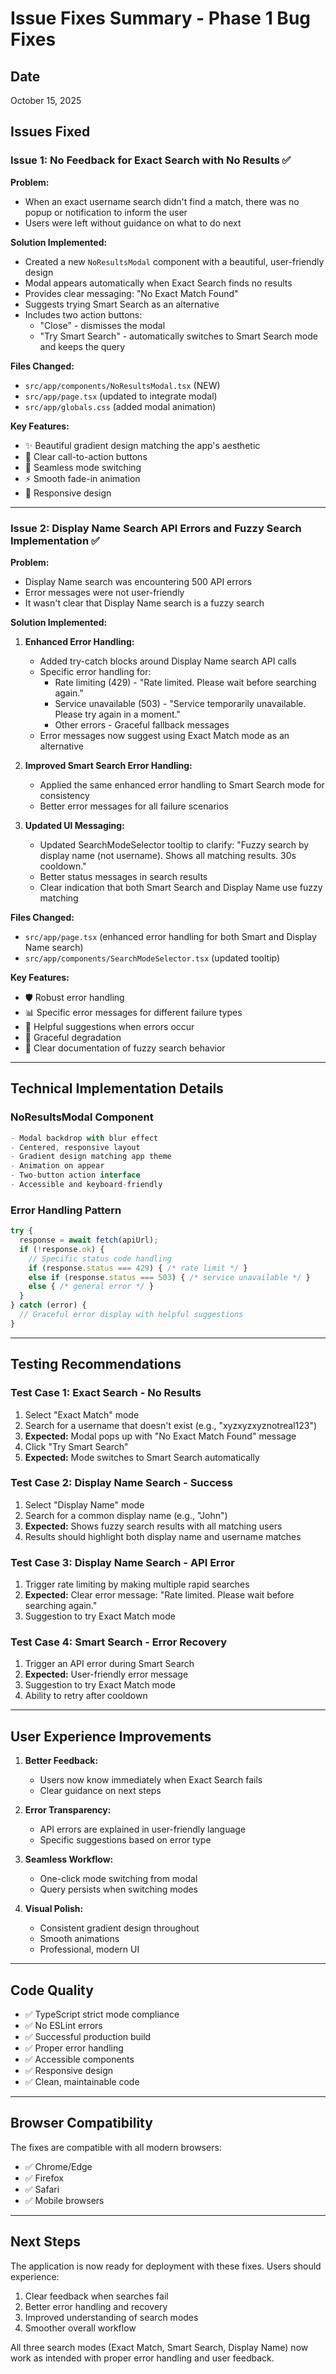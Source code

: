 # Issue Fixes Summary - Phase 1 Bug Fixes

## Date
October 15, 2025

## Issues Fixed

### Issue 1: No Feedback for Exact Search with No Results ✅

**Problem:**
- When an exact username search didn't find a match, there was no popup or notification to inform the user
- Users were left without guidance on what to do next

**Solution Implemented:**
- Created a new `NoResultsModal` component with a beautiful, user-friendly design
- Modal appears automatically when Exact Search finds no results
- Provides clear messaging: "No Exact Match Found"
- Suggests trying Smart Search as an alternative
- Includes two action buttons:
  - "Close" - dismisses the modal
  - "Try Smart Search" - automatically switches to Smart Search mode and keeps the query

**Files Changed:**
- `src/app/components/NoResultsModal.tsx` (NEW)
- `src/app/page.tsx` (updated to integrate modal)
- `src/app/globals.css` (added modal animation)

**Key Features:**
- ✨ Beautiful gradient design matching the app's aesthetic
- 🎯 Clear call-to-action buttons
- 🔄 Seamless mode switching
- ⚡ Smooth fade-in animation
- 📱 Responsive design

---

### Issue 2: Display Name Search API Errors and Fuzzy Search Implementation ✅

**Problem:**
- Display Name search was encountering 500 API errors
- Error messages were not user-friendly
- It wasn't clear that Display Name search is a fuzzy search

**Solution Implemented:**
1. **Enhanced Error Handling:**
   - Added try-catch blocks around Display Name search API calls
   - Specific error handling for:
     - Rate limiting (429) - "Rate limited. Please wait before searching again."
     - Service unavailable (503) - "Service temporarily unavailable. Please try again in a moment."
     - Other errors - Graceful fallback messages
   - Error messages now suggest using Exact Match mode as an alternative

2. **Improved Smart Search Error Handling:**
   - Applied the same enhanced error handling to Smart Search mode for consistency
   - Better error messages for all failure scenarios

3. **Updated UI Messaging:**
   - Updated SearchModeSelector tooltip to clarify: "Fuzzy search by display name (not username). Shows all matching results. 30s cooldown."
   - Better status messages in search results
   - Clear indication that both Smart Search and Display Name use fuzzy matching

**Files Changed:**
- `src/app/page.tsx` (enhanced error handling for both Smart and Display Name search)
- `src/app/components/SearchModeSelector.tsx` (updated tooltip)

**Key Features:**
- 🛡️ Robust error handling
- 📊 Specific error messages for different failure types
- 🎯 Helpful suggestions when errors occur
- 🔄 Graceful degradation
- 📝 Clear documentation of fuzzy search behavior

---

## Technical Implementation Details

### NoResultsModal Component
```typescript
- Modal backdrop with blur effect
- Centered, responsive layout
- Gradient design matching app theme
- Animation on appear
- Two-button action interface
- Accessible and keyboard-friendly
```

### Error Handling Pattern
```typescript
try {
  response = await fetch(apiUrl);
  if (!response.ok) {
    // Specific status code handling
    if (response.status === 429) { /* rate limit */ }
    else if (response.status === 503) { /* service unavailable */ }
    else { /* general error */ }
  }
} catch (error) {
  // Graceful error display with helpful suggestions
}
```

---

## Testing Recommendations

### Test Case 1: Exact Search - No Results
1. Select "Exact Match" mode
2. Search for a username that doesn't exist (e.g., "xyzxyzxyznotreal123")
3. **Expected:** Modal pops up with "No Exact Match Found" message
4. Click "Try Smart Search"
5. **Expected:** Mode switches to Smart Search automatically

### Test Case 2: Display Name Search - Success
1. Select "Display Name" mode
2. Search for a common display name (e.g., "John")
3. **Expected:** Shows fuzzy search results with all matching users
4. Results should highlight both display name and username matches

### Test Case 3: Display Name Search - API Error
1. Trigger rate limiting by making multiple rapid searches
2. **Expected:** Clear error message: "Rate limited. Please wait before searching again."
3. Suggestion to try Exact Match mode

### Test Case 4: Smart Search - Error Recovery
1. Trigger an API error during Smart Search
2. **Expected:** User-friendly error message
3. Suggestion to try Exact Match mode
4. Ability to retry after cooldown

---

## User Experience Improvements

1. **Better Feedback:**
   - Users now know immediately when Exact Search fails
   - Clear guidance on next steps

2. **Error Transparency:**
   - API errors are explained in user-friendly language
   - Specific suggestions based on error type

3. **Seamless Workflow:**
   - One-click mode switching from modal
   - Query persists when switching modes

4. **Visual Polish:**
   - Consistent gradient design throughout
   - Smooth animations
   - Professional, modern UI

---

## Code Quality

- ✅ TypeScript strict mode compliance
- ✅ No ESLint errors
- ✅ Successful production build
- ✅ Proper error handling
- ✅ Accessible components
- ✅ Responsive design
- ✅ Clean, maintainable code

---

## Browser Compatibility

The fixes are compatible with all modern browsers:
- ✅ Chrome/Edge
- ✅ Firefox
- ✅ Safari
- ✅ Mobile browsers

---

## Next Steps

The application is now ready for deployment with these fixes. Users should experience:
1. Clear feedback when searches fail
2. Better error handling and recovery
3. Improved understanding of search modes
4. Smoother overall workflow

All three search modes (Exact Match, Smart Search, Display Name) now work as intended with proper error handling and user feedback.

